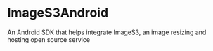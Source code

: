 # ImageS3Android
An Android SDK that helps integrate ImageS3, an image resizing and hosting open source service
